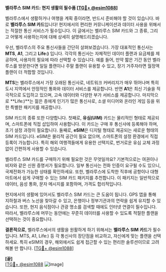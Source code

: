 **벨라루스 SIM 카드: 현지 생활의 필수품 [[TG💪+ @esim1088](https://t.me/s/esim1088)]**

벨라루스에서 생활하거나 여행을 계획 중이라면, 반드시 준비해야 할 것이 있습니다. 바로 **벨라루스 SIM 카드**입니다! 현지에서의 편리한 커뮤니케이션과 데이터 사용을 위해서는 적절한 통신 서비스가 필수입니다. 이 글에서는 벨라루스 SIM 카드와 그 종류, 그리고 어떻게 사용하는지에 대해 상세히 설명해드리겠습니다.

우선, 벨라루스의 주요 통신사들을 간단히 살펴보겠습니다. 가장 대표적인 통신사는 **MTS**, **A1**, 그리고 **Life:)** 입니다. 각각의 통신사는 자체적인 데이터 플랜과 요금제를 제공하며, 사용자의 필요에 따라 선택할 수 있습니다. 예를 들어, 만약 짧은 기간 동안 벨라루스를 방문한다면 일일 플랜이나 주말 플랜이 유용할 수 있고, 장기 거주자라면 월정액 플랜이 더 적합할 것입니다.

**MTS**는 벨라루스에서 가장 오래된 통신사로, 네트워크 커버리지가 매우 뛰어나며 특히 도시 지역에서 안정적인 통화와 데이터 서비스를 제공합니다. 반면 **A1**은 최신 기술을 적극적으로 도입하고 있으며, 고속 데이터와 다양한 부가 서비스를 제공합니다. 마지막으로 **Life:)**는 젊은 층에게 인기가 많은 통신사로, 소셜 미디어와 온라인 게임 등을 위한 특별한 패키지를 제공합니다.

SIM 카드의 종류 또한 다양합니다. 첫째로, **유심(UIM)** 카드는 물리적인 형태로 제공되며, 스마트폰에 직접 삽입하여 사용합니다. 이 카드는 구매 후 통신사에 등록해야 하며, 초기 설정 과정이 필요합니다. 둘째로, **eSIM**은 디지털 형태로 제공되는 새로운 형태의 SIM 카드입니다. eSIM은 물리적 공간이 필요 없으며, 스마트폰의 설정 환경에서 직접 등록이 가능합니다. 특히 해외 여행객들에게 유용한 선택지로, 번거로운 유심 교체 과정 없이 간편하게 사용할 수 있습니다.

벨라루스 SIM 카드를 구매하기 위해 필요한 것은 무엇일까요? 기본적으로는 여권이나 비자와 같은 신원 증명서가 필요합니다. 일부 통신사는 전화 인증이 요구될 수도 있으니, 국제전화가 가능한 상태를 확인하세요. 또한, 벨라루스에 도착한 직후에 공항이나 대형 마트에서 쉽게 구매할 수 있는 SIM 카드 패키지를 추천합니다. 이 패키지는 일반적으로 데이터, 음성 통화, 문자 메시지를 포함하며, 가격도 합리적입니다.

현지에서의 생활에 있어서도 벨라루스 SIM 카드는 큰 도움이 됩니다. GPS 앱을 통해 지하철과 버스 노선을 찾아갈 수 있고, 은행이나 정부기관과의 연락을 쉽게 유지할 수 있습니다. 또한, 현지 음식점이나 관광 명소를 검색할 때에도 인터넷 연결이 필수입니다. 따라서, 벨라루스에 머무는 동안에는 꾸준히 데이터를 사용할 수 있도록 적절한 플랜을 선택하는 것이 중요합니다.

**결론적으로**, 벨라루스에서의 생활을 원활하게 하기 위해서는 **벨라루스 SIM 카드**가 필수입니다. MTS, A1, Life:) 등 각 통신사의 장단점을 비교하고, 자신에게 맞는 플랜을 선택하세요. 특히 eSIM의 경우, 해외에서도 쉽게 접근할 수 있는 편리한 솔루션이므로 고려해볼 만 합니다. [[TG💪+ @esim1088](https://t.me/s/esim1088)]

**[끝]**  
[[TG💪+ @esim1088](https://t.me/s/esim1088) ![Image](https://i.postimg.cc/Y0z9fWf4/image.png)]